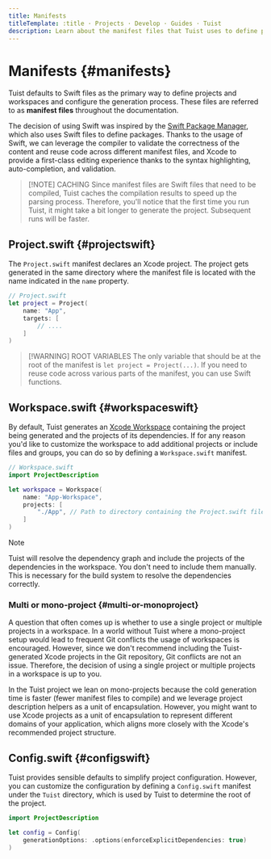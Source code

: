 ```yaml
---
title: Manifests
titleTemplate: :title · Projects · Develop · Guides · Tuist
description: Learn about the manifest files that Tuist uses to define projects and workspaces and configure the generation process.
---
```


# Manifests {#manifests}

Tuist defaults to Swift files as the primary way to define projects and workspaces and configure the generation process. These files are referred to as **manifest files** throughout the documentation.

The decision of using Swift was inspired by the [Swift Package Manager](https://www.swift.org/documentation/package-manager/), which also uses Swift files to define packages. Thanks to the usage of Swift, we can leverage the compiler to validate the correctness of the content and reuse code across different manifest files, and Xcode to provide a first-class editing experience thanks to the syntax highlighting, auto-completion, and validation.

> [!NOTE] CACHING
> Since manifest files are Swift files that need to be compiled, Tuist caches the compilation results to speed up the parsing process. Therefore, you'll notice that the first time you run Tuist, it might take a bit longer to generate the project. Subsequent runs will be faster.

## Project.swift {#projectswift}

The <LocalizedLink href="/references/project-description/structs/project">`Project.swift`</LocalizedLink> manifest declares an Xcode project. The project gets generated in the same directory where the manifest file is located with the name indicated in the `name` property.

```swift
// Project.swift
let project = Project(
    name: "App",
    targets: [
        // ....
    ]
)
```

> [!WARNING] ROOT VARIABLES
> The only variable that should be at the root of the manifest is `let project = Project(...)`. If you need to reuse code across various parts of the manifest, you can use Swift functions.

## Workspace.swift {#workspaceswift}

By default, Tuist generates an [Xcode Workspace](https://developer.apple.com/documentation/xcode/projects-and-workspaces) containing the project being generated and the projects of its dependencies. If for any reason you'd like to customize the workspace to add additional projects or include files and groups, you can do so by defining a <LocalizedLink href="/references/project-description/structs/workspace">`Workspace.swift`</LocalizedLink> manifest.

```swift
// Workspace.swift
import ProjectDescription

let workspace = Workspace(
    name: "App-Workspace",
    projects: [
        "./App", // Path to directory containing the Project.swift file
    ]
)
```

> [!NOTE]
> Tuist will resolve the dependency graph and include the projects of the dependencies in the workspace. You don't need to include them manually. This is necessary for the build system to resolve the dependencies correctly.

### Multi or mono-project {#multi-or-monoproject}

A question that often comes up is whether to use a single project or multiple projects in a workspace. In a world without Tuist where a mono-project setup would lead to frequent Git conflicts the usage of workspaces is encouraged. However, since we don't recommend including the Tuist-generated Xcode projects in the Git repository, Git conflicts are not an issue. Therefore, the decision of using a single project or multiple projects in a workspace is up to you.

In the Tuist project we lean on mono-projects because the cold generation time is faster (fewer manifest files to compile) and we leverage <LocalizedLink href="/guides/develop/projects/code-sharing">project description helpers</LocalizedLink> as a unit of encapsulation. However, you might want to use Xcode projects as a unit of encapsulation to represent different domains of your application, which aligns more closely with the Xcode's recommended project structure.

## Config.swift {#configswift}

Tuist provides <LocalizedLink href="/contributors/principles.html#default-to-conventions">sensible defaults</LocalizedLink> to simplify project configuration. However, you can customize the configuration by defining a <LocalizedLink href="/references/project-description/structs/config">`Config.swift`</LocalizedLink> manifest under the `Tuist` directory, which is used by Tuist to determine the root of the project.

```swift
import ProjectDescription

let config = Config(
    generationOptions: .options(enforceExplicitDependencies: true)
)
```
